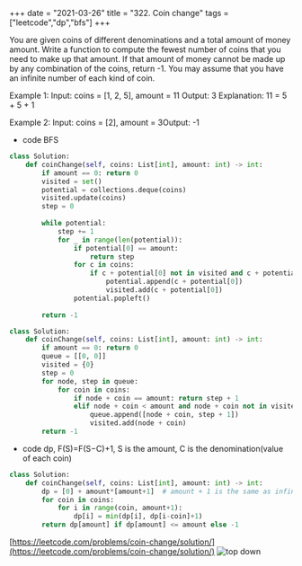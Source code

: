 +++
date = "2021-03-26"
title = "322. Coin change"
tags = ["leetcode","dp","bfs"]
+++


You are given coins of different denominations and a total amount of money amount. Write a function to compute the fewest number of coins that you need to make up that amount. If that amount of money cannot be made up by any combination of the coins, return -1.
You may assume that you have an infinite number of each kind of coin.

Example 1:
Input: coins = [1, 2, 5], amount = 11
Output: 3 Explanation: 11 = 5 + 5 + 1

Example 2:
Input: coins = [2], amount = 3Output: -1


- code  BFS
```py
class Solution:
    def coinChange(self, coins: List[int], amount: int) -> int:
        if amount == 0: return 0
        visited = set()
        potential = collections.deque(coins)
        visited.update(coins)
        step = 0
        
        while potential:
            step += 1
            for _ in range(len(potential)):
                if potential[0] == amount:
                    return step
                for c in coins:
                    if c + potential[0] not in visited and c + potential[0] <= amount:
                        potential.append(c + potential[0])
                        visited.add(c + potential[0])
                potential.popleft()
        
        return -1
```
```py
class Solution:
    def coinChange(self, coins: List[int], amount: int) -> int:
        if amount == 0: return 0
        queue = [[0, 0]]
        visited = {0}
        step = 0
        for node, step in queue:
            for coin in coins:
                if node + coin == amount: return step + 1
                elif node + coin < amount and node + coin not in visited:
                    queue.append([node + coin, step + 1])
                    visited.add(node + coin)
        return -1

```
- code  dp,  F(S)=F(S−C)+1, S is the amount, C is the denomination(value of each coin)
```py
class Solution:
    def coinChange(self, coins: List[int], amount: int) -> int:
        dp = [0] + amount*[amount+1]  # amount + 1 is the same as infinite big here
        for coin in coins:
            for i in range(coin, amount+1):
                dp[i] = min(dp[i], dp[i-coin]+1)
        return dp[amount] if dp[amount] <= amount else -1

```
 [https://leetcode.com/problems/coin-change/solution/](https://leetcode.com/problems/coin-change/solution/)
![top down](https://i.imgur.com/Sl4yAkG.png)
